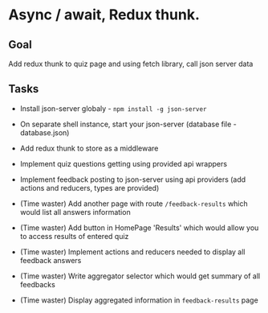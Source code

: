 # Async / await, Redux thunk. 

## Goal

Add redux thunk to quiz page and using fetch library, call json server data

## Tasks

* Install json-server globaly - `npm install -g json-server`

* On separate shell instance, start your json-server (database file - database.json)

* Add redux thunk to store as a middleware

* Implement quiz questions getting using provided api wrappers

* Implement feedback posting to json-server using api providers (add actions and reducers, types are provided)

* (Time waster) Add another page with route `/feedback-results` which would list all answers information

* (Time waster) Add button in HomePage 'Results' which would allow you to access results of entered quiz

* (Time waster) Implement actions and reducers needed to display all feedback answers

* (Time waster) Write aggregator selector which would get summary of all feedbacks

* (Time waster) Display aggregated information in `feedback-results` page
